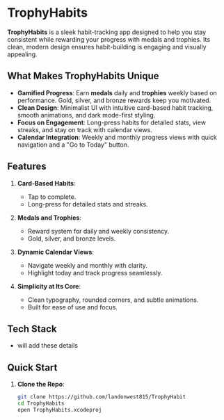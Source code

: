 # TrophyHabits

**TrophyHabits** is a sleek habit-tracking app designed to help you stay consistent while rewarding your progress with medals and trophies. Its clean, modern design ensures habit-building is engaging and visually appealing.

## What Makes TrophyHabits Unique

- **Gamified Progress**: Earn **medals** daily and **trophies** weekly based on performance. Gold, silver, and bronze rewards keep you motivated.
- **Clean Design**: Minimalist UI with intuitive card-based habit tracking, smooth animations, and dark mode-first styling.
- **Focus on Engagement**: Long-press habits for detailed stats, view streaks, and stay on track with calendar views.
- **Calendar Integration**: Weekly and monthly progress views with quick navigation and a "Go to Today" button.

## Features

1. **Card-Based Habits**:
   - Tap to complete.
   - Long-press for detailed stats and streaks.

2. **Medals and Trophies**:
   - Reward system for daily and weekly consistency.
   - Gold, silver, and bronze levels.

3. **Dynamic Calendar Views**:
   - Navigate weekly and monthly with clarity.
   - Highlight today and track progress seamlessly.

4. **Simplicity at Its Core**:
   - Clean typography, rounded corners, and subtle animations.
   - Built for ease of use and focus.

## Tech Stack

- will add these details

## Quick Start

1. **Clone the Repo**:
   ```bash
   git clone https://github.com/landonwest815/TrophyHabit
   cd TrophyHabits
   open TrophyHabits.xcodeproj
